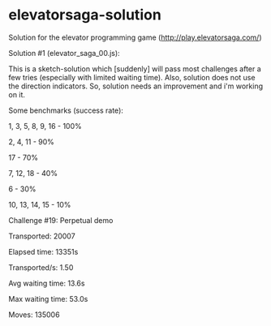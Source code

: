 # elevatorsaga-solution
Solution for the elevator programming game (http://play.elevatorsaga.com/)

Solution #1 (elevator_saga_00.js):

This is a sketch-solution which [suddenly] will pass most challenges after a few tries (especially with limited waiting time).
Also, solution does not use the direction indicators. So, solution needs an improvement and i'm working on it.

Some benchmarks (success rate):

1, 3, 5, 8, 9, 16 - 100%

2, 4, 11 - 90%

17 - 70%

7, 12, 18 - 40%

6 - 30%

10, 13, 14, 15 - 10%


Challenge #19: Perpetual demo

Transported: 20007

Elapsed time: 13351s

Transported/s: 1.50

Avg waiting time: 13.6s

Max waiting time: 53.0s

Moves: 135006
